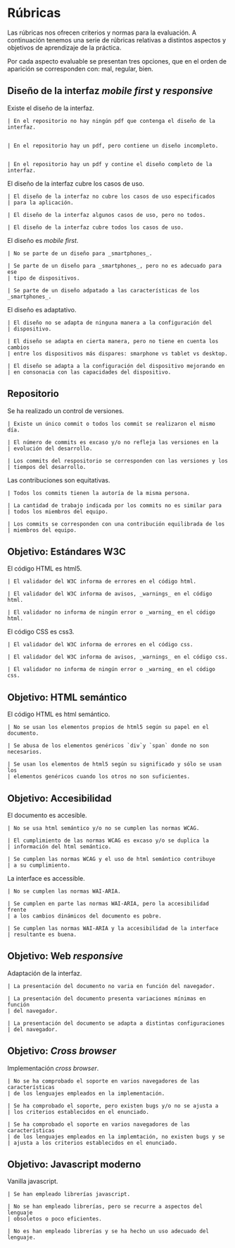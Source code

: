 # Rúbricas

Las rúbricas nos ofrecen criterios y normas para la evaluación. A
continuación tenemos una serie de rúbricas relativas a distintos
aspectos y objetivos de aprendizaje de la práctica.

Por cada aspecto evaluable se presentan tres opciones, que en el orden
de aparición se corresponden con: mal, regular, bien.


## Diseño de la interfaz _mobile first_ y _responsive_

Existe el diseño de la interfaz.

    | En el repositorio no hay ningún pdf que contenga el diseño de la interfaz.


    | En el repositorio hay un pdf, pero contiene un diseño incompleto.


    | En el repositorio hay un pdf y contine el diseño completo de la interfaz.


El diseño de la interfaz cubre los casos de uso.

    | El diseño de la interfaz no cubre los casos de uso especificados
    | para la aplicación.

    | El diseño de la interfaz algunos casos de uso, pero no todos.

    | El diseño de la interfaz cubre todos los casos de uso.


El diseño es _mobile first_.

    | No se parte de un diseño para _smartphones_.

    | Se parte de un diseño para _smartphones_, pero no es adecuado para ese
    | tipo de dispositivos.

    | Se parte de un diseño adpatado a las características de los _smartphones_.


El diseño es adaptativo.

    | El diseño no se adapta de ninguna manera a la configuración del
    | dispositivo.

    | El diseño se adapta en cierta manera, pero no tiene en cuenta los cambios
    | entre los dispositivos más dispares: smarphone vs tablet vs desktop.

    | El diseño se adapta a la configuración del dispositivo mejorando en
    | en consonacia con las capacidades del dispositivo.


## Repositorio

Se ha realizado un control de versiones.

    | Existe un único commit o todos los commit se realizaron el mismo día.
    
    | El número de commits es excaso y/o no refleja las versiones en la
    | evolución del desarrollo.
    
    | Los commits del respositorio se corresponden con las versiones y los
    | tiempos del desarrollo.
    
    
Las contribuciones son equitativas.
    
    | Todos los commits tienen la autoría de la misma persona.
    
    | La cantidad de trabajo indicada por los commits no es similar para 
    | todos los miembros del equipo.
    
    | Los commits se corresponden con una contribución equilibrada de los
    | miembros del equipo.
    

## Objetivo: Estándares W3C

El código HTML es html5.

    | El validador del W3C informa de errores en el código html.
    
    | El validador del W3C informa de avisos, _warnings_ en el código html.
    
    | El validador no informa de ningún error o _warning_ en el código html.


El código CSS es css3.

    | El validador del W3C informa de errores en el código css.
    
    | El validador del W3C informa de avisos, _warnings_ en el código css.
    
    | El validador no informa de ningún error o _warning_ en el código css.


## Objetivo: HTML semántico

El código HTML es html semántico.

    | No se usan los elementos propios de html5 según su papel en el documento.
	
	| Se abusa de los elementos genéricos `div`y `span` donde no son necesarios.
	
	| Se usan los elementos de html5 según su significado y sólo se usan los
	| elementos genéricos cuando los otros no son suficientes.
	
    
## Objetivo: Accesibilidad

El documento es accesible.

    | No se usa html semántico y/o no se cumplen las normas WCAG.
	
	| El cumplimiento de las normas WCAG es excaso y/o se duplica la
	| información del html semántico.
	
	| Se cumplen las normas WCAG y el uso de html semántico contribuye
	| a su cumplimiento.
	

La interface es accessible.

    | No se cumplen las normas WAI-ARIA.
	
	| Se cumplen en parte las normas WAI-ARIA, pero la accesibilidad frente
	| a los cambios dinámicos del documento es pobre.
	
	| Se cumplen las normas WAI-ARIA y la accesibilidad de la interface
	| resultante es buena.


## Objetivo: Web _responsive_

Adaptación de la interfaz.

    | La presentación del documento no varia en función del navegador.
	
	| La presentación del documento presenta variaciones mínimas en función
	| del navegador.
	
	| La presentación del documento se adapta a distintas configuraciones
	| del navegador.
	
	
	
## Objetivo: _Cross browser_

Implementación _cross browser_.

    | No se ha comprobado el soporte en varios navegadores de las características
	| de los lenguajes empleados en la implementación.
	
	| Se ha comprobado el soporte, pero existen bugs y/o no se ajusta a
	| los criterios establecidos en el enunciado.
	
	| Se ha comprobado el soporte en varios navegadores de las características
	| de los lenguajes empleados en la implemtación, no existen bugs y se
	| ajusta a los criterios establecidos en el enunciado.
	


## Objetivo: Javascript moderno

Vanilla javascript.

    | Se han empleado librerías javascript.
	
	| No se han empleado librerías, pero se recurre a aspectos del lenguaje 
	| obsoletos o poco eficientes.
	
	| No es han empleado librerías y se ha hecho un uso adecuado del lenguaje.
